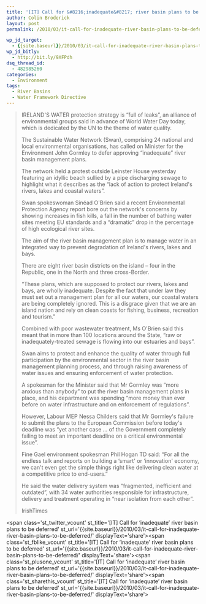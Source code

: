 ```yaml
---
title: '[IT] Call for &#8216;inadequate&#8217; river basin plans to be deferred'
author: Colin Broderick
layout: post
permalink: /2010/03/it-call-for-inadequate-river-basin-plans-to-be-deferred/

wp_jd_target:
  - {{site.baseurl}}/2010/03/it-call-for-inadequate-river-basin-plans-to-be-deferred/
wp_jd_bitly:
  - http://bit.ly/9XFPdh
dsq_thread_id:
  - 482985260
categories:
  - Environment
tags:
  - River Basins
  - Water Framework Directive
---
```

> IRELAND'S WATER protection strategy is “full of leaks”, an alliance of environmental groups said in advance of World Water Day today, which is dedicated by the UN to the theme of water quality.
> 
> The Sustainable Water Network (Swan), comprising 24 national and local environmental organisations, has called on Minister for the Environment John Gormley to defer approving “inadequate” river basin management plans.
> 
> The network held a protest outside Leinster House yesterday featuring an idyllic beach sullied by a pipe discharging sewage to highlight what it describes as the “lack of action to protect Ireland's rivers, lakes and coastal waters”.
> 
> Swan spokeswoman Sinéad O'Brien said a recent Environmental Protection Agency report bore out the network's concerns by showing increases in fish kills, a fall in the number of bathing water sites meeting EU standards and a “dramatic” drop in the percentage of high ecological river sites.
> 
> The aim of the river basin management plan is to manage water in an integrated way to prevent degradation of Ireland's rivers, lakes and bays.
> 
> There are eight river basin districts on the island – four in the Republic, one in the North and three cross-Border.
> 
> “These plans, which are supposed to protect our rivers, lakes and bays, are wholly inadequate. Despite the fact that under law they must set out a management plan for all our waters, our coastal waters are being completely ignored. This is a disgrace given that we are an island nation and rely on clean coasts for fishing, business, recreation and tourism.”
> 
> Combined with poor wastewater treatment, Ms O'Brien said this meant that in more than 100 locations around the State, “raw or inadequately-treated sewage is flowing into our estuaries and bays”.
> 
> Swan aims to protect and enhance the quality of water through full participation by the environmental sector in the river basin management planning process, and through raising awareness of water issues and ensuring enforcement of water protection.
> 
> A spokesman for the Minister said that Mr Gormley was “more anxious than anybody” to put the river basin management plans in place, and his department was spending “more money than ever before on water infrastructure and on enforcement of regulations”.
> 
> However, Labour MEP Nessa Childers said that Mr Gormley's failure to submit the plans to the European Commission before today's deadline was “yet another case &#8230; of the Government completely failing to meet an important deadline on a critical environmental issue”.
> 
> Fine Gael environment spokesman Phil Hogan TD said: “For all the endless talk and reports on building a ‘smart' or ‘innovation' economy, we can't even get the simple things right like delivering clean water at a competitive price to end-users.”
> 
> He said the water delivery system was “fragmented, inefficient and outdated”, with 34 water authorities responsible for infrastructure, delivery and treatment operating in “near isolation from each other”.
> 
> IrishTimes

<span class='st\_twitter\_vcount' st\_title='[IT] Call for &#8216;inadequate&#8217; river basin plans to be deferred' st\_url='{{site.baseurl}}/2010/03/it-call-for-inadequate-river-basin-plans-to-be-deferred/' displayText='share'></span><span class='st\_fblike\_vcount' st\_title='[IT] Call for &#8216;inadequate&#8217; river basin plans to be deferred' st\_url='{{site.baseurl}}/2010/03/it-call-for-inadequate-river-basin-plans-to-be-deferred/' displayText='share'></span><span class='st\_plusone\_vcount' st\_title='[IT] Call for &#8216;inadequate&#8217; river basin plans to be deferred' st\_url='{{site.baseurl}}/2010/03/it-call-for-inadequate-river-basin-plans-to-be-deferred/' displayText='share'></span><span class='st\_sharethis\_vcount' st\_title='[IT] Call for &#8216;inadequate&#8217; river basin plans to be deferred' st\_url='{{site.baseurl}}/2010/03/it-call-for-inadequate-river-basin-plans-to-be-deferred/' displayText='share'></span>